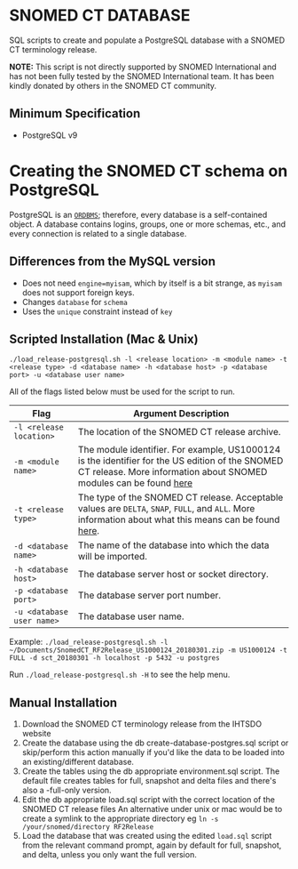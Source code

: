 # SNOMED CT DATABASE

SQL scripts to create and populate a PostgreSQL database with a SNOMED CT terminology release.

**NOTE:** This script is not directly supported by SNOMED International and has not been fully tested by the SNOMED International team. It has been kindly donated by others in the SNOMED CT community.

## Minimum Specification

- PostgreSQL v9

# Creating the SNOMED CT schema on PostgreSQL

PostgreSQL is an [`ORDBMS`](http://en.wikipedia.org/wiki/ORDBMS); therefore, every database is a self-contained object. A database contains logins, groups, one or more schemas, etc., and every connection is related to a single database.

## Differences from the MySQL version

- Does not need `engine=myisam`, which by itself is a bit strange, as `myisam` does not support foreign keys.
- Changes `database` for `schema`
- Uses the `unique` constraint instead of `key`

## Scripted Installation (Mac & Unix)

`./load_release-postgresql.sh -l <release location> -m <module name> -t <release type> -d <database name> -h <database host> -p <database port> -u <database user name>`

All of the flags listed below must be used for the script to run.

| Flag  | Argument Description |
| ------------- | ------------- |
| `-l <release location>`  | The location of the SNOMED CT release archive. |
| `-m <module name>`  | The module identifier. For example, US1000124 is the identifier for the US edition of the SNOMED CT release. More information about SNOMED modules can be found [here](https://confluence.ihtsdotools.org/display/DOCGLOSS/SNOMED+CT+Module) |
| `-t <release type>`  | The type of the SNOMED CT release. Acceptable values are `DELTA`, `SNAP`, `FULL`, and `ALL`. More information about what this means can be found [here](https://confluence.ihtsdotools.org/display/DOCRELFMT/3.2+Release+Types). |
| `-d <database name>`  | The name of the database into which the data will be imported. |
| `-h <database host>`  | The database server host or socket directory. |
| `-p <database port>`  | The database server port number. |
| `-u <database user name>`  | The database user name. |


Example: `./load_release-postgresql.sh -l ~/Documents/SnomedCT_RF2Release_US1000124_20180301.zip -m US1000124 -t FULL -d sct_20180301 -h localhost -p 5432 -u postgres`

Run `./load_release-postgresql.sh -H` to see the help menu.

## Manual Installation

1. Download the SNOMED CT terminology release from the IHTSDO website
2. Create the database using the db create-database-postgres.sql script or skip/perform this action manually if you'd like the data to be loaded into an existing/different database.
3. Create the tables using the db appropriate environment.sql script. The default file creates tables for full, snapshot and delta files and there's also a -full-only version.
4. Edit the db appropriate load.sql script with the correct location of the SNOMED CT release files An alternative under unix or mac would be to create a symlink to the appropriate directory eg `ln -s /your/snomed/directory RF2Release`
5. Load the database that was created using the edited `load.sql` script from the relevant command prompt, again by default for full, snapshot, and delta, unless you only want the full version.
